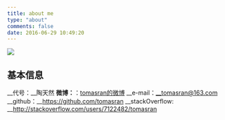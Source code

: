 ```yaml
---
title: about me
type: "about"
comments: false
date: 2016-06-29 10:49:20
---
```

![](http://ww4.sinaimg.cn/mw690/968f956cjw1ean1k3eergj20im0dy79h.jpg)
## 基本信息
__代号：__陶天然
__微博：__：[tomasran的微博](http://weibo.com/p/1005052525992300/home?from=page_100505&mod=TAB&is_hot=1#place)
__e-mail：__tomasran@163.com
__github：__https://github.com/tomasran
__stackOverflow: __http://stackoverflow.com/users/7122482/tomasran
